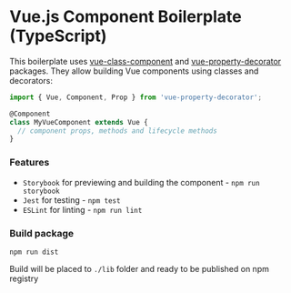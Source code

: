 # Vue.js Component Boilerplate (TypeScript)

This boilerplate uses [vue-class-component](https://www.npmjs.com/package/vue-class-component) and
[vue-property-decorator](https://www.npmjs.com/package/vue-property-decorator) packages.
They allow building Vue components using classes and decorators:

```javascript
import { Vue, Component, Prop } from 'vue-property-decorator';

@Component
class MyVueComponent extends Vue {
  // component props, methods and lifecycle methods
}
```

### Features
* `Storybook` for previewing and building the component - `npm run storybook`
* `Jest` for testing - `npm test`
* `ESLint` for linting - `npm run lint`

### Build package
```
npm run dist
```
Build will be placed to `./lib` folder and ready to be published on npm registry